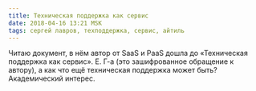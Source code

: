 ```yaml
---
title: Техническая поддержка как сервис
date: 2018-04-16 13:21 MSK
tags: сергей лавров, техподдержка, сервис, айтиль
---
```


Читаю документ, в нём автор от SaaS и PaaS дошла до «Техническая поддержка как сервис». Е. Г-а (это зашифрованное обращение к автору), а как что ещё техническая поддержка может быть? Академический интерес. 
